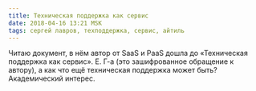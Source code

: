 ```yaml
---
title: Техническая поддержка как сервис
date: 2018-04-16 13:21 MSK
tags: сергей лавров, техподдержка, сервис, айтиль
---
```


Читаю документ, в нём автор от SaaS и PaaS дошла до «Техническая поддержка как сервис». Е. Г-а (это зашифрованное обращение к автору), а как что ещё техническая поддержка может быть? Академический интерес. 
